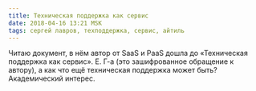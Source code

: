 ```yaml
---
title: Техническая поддержка как сервис
date: 2018-04-16 13:21 MSK
tags: сергей лавров, техподдержка, сервис, айтиль
---
```


Читаю документ, в нём автор от SaaS и PaaS дошла до «Техническая поддержка как сервис». Е. Г-а (это зашифрованное обращение к автору), а как что ещё техническая поддержка может быть? Академический интерес. 
